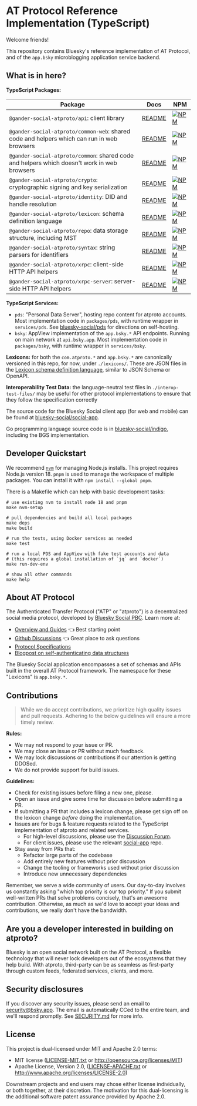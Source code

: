 # AT Protocol Reference Implementation (TypeScript)

Welcome friends!

This repository contains Bluesky's reference implementation of AT Protocol, and of the `app.bsky` microblogging application service backend.

## What is in here?

**TypeScript Packages:**

| Package                                                                                     | Docs                                       | NPM                                                                                                                                         |
| ------------------------------------------------------------------------------------------- | ------------------------------------------ | ------------------------------------------------------------------------------------------------------------------------------------------- |
| `@gander-social-atproto/api`: client library                                                | [README](./packages/api/README.md)         | [![NPM](https://img.shields.io/npm/v/@gander-social-atproto/api)](https://www.npmjs.com/package/@gander-social-atproto/api)                 |
| `@gander-social-atproto/common-web`: shared code and helpers which can run in web browsers  | [README](./packages/common-web/README.md)  | [![NPM](https://img.shields.io/npm/v/@gander-social-atproto/common-web)](https://www.npmjs.com/package/@gander-social-atproto/common-web)   |
| `@gander-social-atproto/common`: shared code and helpers which doesn't work in web browsers | [README](./packages/common/README.md)      | [![NPM](https://img.shields.io/npm/v/@gander-social-atproto/common)](https://www.npmjs.com/package/@gander-social-atproto/common)           |
| `@gander-social-atproto/crypto`: cryptographic signing and key serialization                | [README](./packages/crypto/README.md)      | [![NPM](https://img.shields.io/npm/v/@gander-social-atproto/crypto)](https://www.npmjs.com/package/@gander-social-atproto/crypto)           |
| `@gander-social-atproto/identity`: DID and handle resolution                                | [README](./packages/identity/README.md)    | [![NPM](https://img.shields.io/npm/v/@gander-social-atproto/identity)](https://www.npmjs.com/package/@gander-social-atproto/identity)       |
| `@gander-social-atproto/lexicon`: schema definition language                                | [README](./packages/lexicon/README.md)     | [![NPM](https://img.shields.io/npm/v/@gander-social-atproto/lexicon)](https://www.npmjs.com/package/@gander-social-atproto/lexicon)         |
| `@gander-social-atproto/repo`: data storage structure, including MST                        | [README](./packages/repo/README.md)        | [![NPM](https://img.shields.io/npm/v/@gander-social-atproto/repo)](https://www.npmjs.com/package/@gander-social-atproto/repo)               |
| `@gander-social-atproto/syntax`: string parsers for identifiers                             | [README](./packages/syntax/README.md)      | [![NPM](https://img.shields.io/npm/v/@gander-social-atproto/syntax)](https://www.npmjs.com/package/@gander-social-atproto/syntax)           |
| `@gander-social-atproto/xrpc`: client-side HTTP API helpers                                 | [README](./packages/xrpc/README.md)        | [![NPM](https://img.shields.io/npm/v/@gander-social-atproto/xrpc)](https://www.npmjs.com/package/@gander-social-atproto/xrpc)               |
| `@gander-social-atproto/xrpc-server`: server-side HTTP API helpers                          | [README](./packages/xrpc-server/README.md) | [![NPM](https://img.shields.io/npm/v/@gander-social-atproto/xrpc-server)](https://www.npmjs.com/package/@gander-social-atproto/xrpc-server) |

**TypeScript Services:**

- `pds`: "Personal Data Server", hosting repo content for atproto accounts. Most implementation code in `packages/pds`, with runtime wrapper in `services/pds`. See [bluesky-social/pds](https://github.com/bluesky-social/pds) for directions on self-hosting.
- `bsky`: AppView implementation of the `app.bsky.*` API endpoints. Running on main network at `api.bsky.app`. Most implementation code in `packages/bsky`, with runtime wrapper in `services/bsky`.

**Lexicons:** for both the `com.atproto.*` and `app.bsky.*` are canonically versioned in this repo, for now, under `./lexicons/`. These are JSON files in the [Lexicon schema definition language](https://atproto.com/specs/lexicon), similar to JSON Schema or OpenAPI.

**Interoperability Test Data:** the language-neutral test files in `./interop-test-files/` may be useful for other protocol implementations to ensure that they follow the specification correctly

The source code for the Bluesky Social client app (for web and mobile) can be found at [bluesky-social/social-app](https://github.com/bluesky-social/social-app).

Go programming language source code is in [bluesky-social/indigo](https://github.com/bluesky-social/indigo), including the BGS implementation.

## Developer Quickstart

We recommend [`nvm`](https://github.com/nvm-sh/nvm) for managing Node.js installs. This project requires Node.js version 18. `pnpm` is used to manage the workspace of multiple packages. You can install it with `npm install --global pnpm`.

There is a Makefile which can help with basic development tasks:

```shell
# use existing nvm to install node 18 and pnpm
make nvm-setup

# pull dependencies and build all local packages
make deps
make build

# run the tests, using Docker services as needed
make test

# run a local PDS and AppView with fake test accounts and data
# (this requires a global installation of `jq` and `docker`)
make run-dev-env

# show all other commands
make help
```

## About AT Protocol

The Authenticated Transfer Protocol ("ATP" or "atproto") is a decentralized social media protocol, developed by [Bluesky Social PBC](https://bsky.social). Learn more at:

- [Overview and Guides](https://atproto.com/guides/overview) 👈 Best starting point
- [Github Discussions](https://github.com/bluesky-social/atproto/discussions) 👈 Great place to ask questions
- [Protocol Specifications](https://atproto.com/specs/atp)
- [Blogpost on self-authenticating data structures](https://bsky.social/about/blog/3-6-2022-a-self-authenticating-social-protocol)

The Bluesky Social application encompasses a set of schemas and APIs built in the overall AT Protocol framework. The namespace for these "Lexicons" is `app.bsky.*`.

## Contributions

> While we do accept contributions, we prioritize high quality issues and pull requests. Adhering to the below guidelines will ensure a more timely review.

**Rules:**

- We may not respond to your issue or PR.
- We may close an issue or PR without much feedback.
- We may lock discussions or contributions if our attention is getting DDOSed.
- We do not provide support for build issues.

**Guidelines:**

- Check for existing issues before filing a new one, please.
- Open an issue and give some time for discussion before submitting a PR.
- If submitting a PR that includes a lexicon change, please get sign off on the lexicon change _before_ doing the implementation.
- Issues are for bugs & feature requests related to the TypeScript implementation of atproto and related services.
  - For high-level discussions, please use the [Discussion Forum](https://github.com/bluesky-social/atproto/discussions).
  - For client issues, please use the relevant [social-app](https://github.com/bluesky-social/social-app) repo.
- Stay away from PRs that:
  - Refactor large parts of the codebase
  - Add entirely new features without prior discussion
  - Change the tooling or frameworks used without prior discussion
  - Introduce new unnecessary dependencies

Remember, we serve a wide community of users. Our day-to-day involves us constantly asking "which top priority is our top priority." If you submit well-written PRs that solve problems concisely, that's an awesome contribution. Otherwise, as much as we'd love to accept your ideas and contributions, we really don't have the bandwidth.

## Are you a developer interested in building on atproto?

Bluesky is an open social network built on the AT Protocol, a flexible technology that will never lock developers out of the ecosystems that they help build. With atproto, third-party can be as seamless as first-party through custom feeds, federated services, clients, and more.

## Security disclosures

If you discover any security issues, please send an email to security@bsky.app. The email is automatically CCed to the entire team, and we'll respond promptly. See [SECURITY.md](https://github.com/bluesky-social/atproto/blob/main/SECURITY.md) for more info.

## License

This project is dual-licensed under MIT and Apache 2.0 terms:

- MIT license ([LICENSE-MIT.txt](https://github.com/bluesky-social/atproto/blob/main/LICENSE-MIT.txt) or http://opensource.org/licenses/MIT)
- Apache License, Version 2.0, ([LICENSE-APACHE.txt](https://github.com/bluesky-social/atproto/blob/main/LICENSE-APACHE.txt) or http://www.apache.org/licenses/LICENSE-2.0)

Downstream projects and end users may chose either license individually, or both together, at their discretion. The motivation for this dual-licensing is the additional software patent assurance provided by Apache 2.0.
